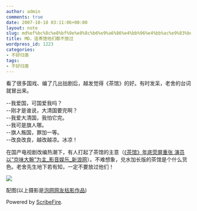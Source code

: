 ```yaml
---
author: admin
comments: true
date: 2007-10-18 03:11:06+00:00
layout: note
slug: md%ef%bc%8c%e8%bf%9e%e8%8c%b6%e9%a6%86%e4%bb%96%e4%bb%ac%e9%83%bd%e4%b8%8d%e6%94%be%e8%bf%87
title: MD，连茶馆他们都不放过
wordpress_id: 1223
categories:
- 不好归类
tags:
- 不好归类
---
```


看了很多国戏、编了几出拙剧后，越发觉得《茶馆》的好。有时发呆，老舍的台词就冒出来。  
  
--我爱国，可国爱我吗？  
--刚才是谁说，大清国要完啊？  
--我爱大清国，我怕它完。  
--我可是旗人哪。  
--旗人叛国，罪加一等。  
--改良改良，越改越凉。冰凉！  
  
在国产电视剧改编热潮下，有人打起了茶馆的主意（[《茶馆》年底荧屏重张 演员以“京味大腕”为主_影音娱乐_新浪网](http://ent.sina.com.cn/v/m/2007-10-18/01411753541.shtml)）。不难想象，兑水加长版的茶馆是个什么货色。老舍先生地下若有知，一定不要放过他们！  
  
![](http://photo5.yupoo.com/20071018/110037_781423879.jpg)  
  
配图(以上摄影是[泡网网友枯影作品](http://paowang.com/cgi-bin/forum/viewpost.cgi?which=photo&id=250058))  
  
  


Powered by [ScribeFire](http://scribefire.com/).
